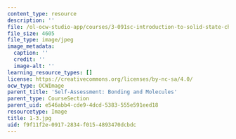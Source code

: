 ```yaml
---
content_type: resource
description: ''
file: /ol-ocw-studio-app/courses/3-091sc-introduction-to-solid-state-chemistry-fall-2010/f9f11f2e09172834f0154893470dcbdc_1-3.jpg
file_size: 4605
file_type: image/jpeg
image_metadata:
  caption: ''
  credit: ''
  image-alt: ''
learning_resource_types: []
license: https://creativecommons.org/licenses/by-nc-sa/4.0/
ocw_type: OCWImage
parent_title: 'Self-Assessment: Bonding and Molecules'
parent_type: CourseSection
parent_uid: e546abb4-cde9-4dcd-5383-555e591eed18
resourcetype: Image
title: 1-3.jpg
uid: f9f11f2e-0917-2834-f015-4893470dcbdc
---
```

